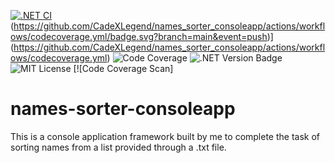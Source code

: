 [![.NET CI](https://github.com/CadeXLegend/names_sorter_consoleapp/actions/workflows/dotnet.yml/badge.svg?branch=main&event=push)](https://github.com/CadeXLegend/names_sorter_consoleapp/actions/workflows/dotnet.yml) (https://github.com/CadeXLegend/names_sorter_consoleapp/actions/workflows/codecoverage.yml/badge.svg?branch=main&event=push)](https://github.com/CadeXLegend/names_sorter_consoleapp/actions/workflows/codecoverage.yml) ![Code Coverage](https://img.shields.io/badge/Code%20Coverage-41%25-critical?style=flat) ![.NET Version Badge](https://img.shields.io/badge/.Net-7.0.100-blue?style=flat) ![MIT License](https://img.shields.io/badge/license-MIT-informational) [![Code Coverage Scan]

# names-sorter-consoleapp
 This is a console application framework built by me to complete the task of sorting names from a list provided through a .txt file.
